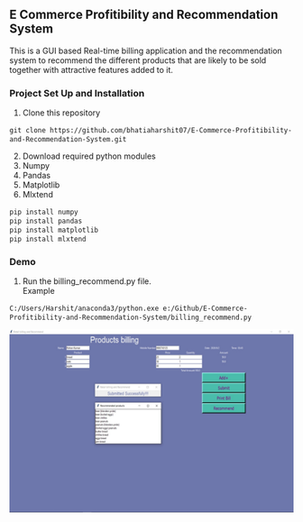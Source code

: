 ## E Commerce Profitibility and Recommendation System
This is a GUI based Real-time billing application and the recommendation system to recommend the different products that are likely to be sold together with attractive features added to it.
### Project Set Up and Installation
1) Clone this repository<br>
```
git clone https://github.com/bhatiaharshit07/E-Commerce-Profitibility-and-Recommendation-System.git
```
2) Download required python modules
  1) Numpy
  2) Pandas
  3) Matplotlib
  4) Mlxtend
  ```
  pip install numpy
  pip install pandas
  pip install matplotlib
  pip install mlxtend
  ```

### Demo
1) Run the billing_recommend.py file. <br>
Example
```
C:/Users/Harshit/anaconda3/python.exe e:/Github/E-Commerce-Profitibility-and-Recommendation-System/billing_recommend.py
```
![](./images/Billing-app@2x.jpg)
